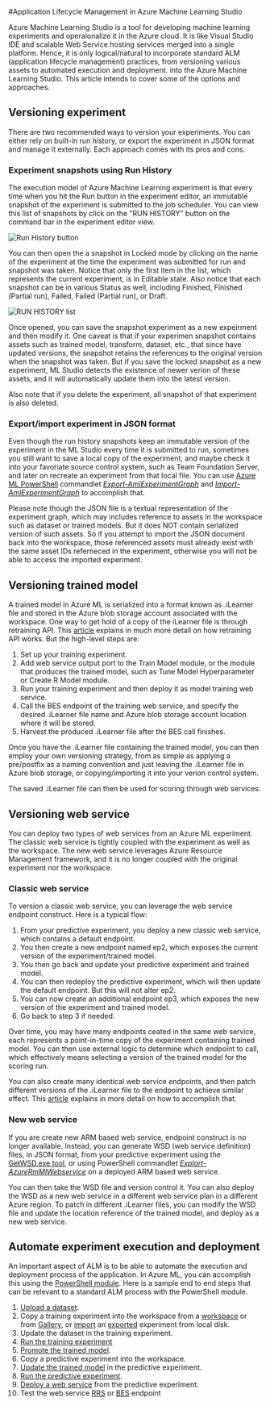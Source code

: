 #Application Lifecycle Management in Azure Machine Learning Studio


Azure Machine Learning Studio is a tool for developing machine learning experiments and operaionalize it in the Azure cloud. It is like Visual Studio IDE and scalable Web Service hosting services merged into a single platform. Hence, it is only logical/natural to incorporate standard ALM (application lifecycle management) practices, from versioning various assets to automated execution and deployment. into the Azure Machine Learning Studio. This article intends to cover some of the options and approaches. 

## Versioning experiment
There are two recommended ways to version your experiments. You can either rely on built-in run history, or export the experiment in JSON format and manage it externally. Each approach comes with its pros and cons.

### Experiment snapshots using Run History

The execution model of Azure Machine Learning experiment is that every time when you hit the Run button in the experiment editor, an immutable snapshot of the experiment is submitted to the job scheduler. You can view this list of snapshots by click on the "RUN HISTORY" button on the command bar in the experiment editor view.

![Run History button](https://github.com/hning86/articles/blob/master/imgs/RunHistory.PNG)

You can then open the a snapshot in Locked mode by clicking on the name of the experiment at the time the experiment was submitted for run and snapshot was taken. Notice that only the first item in the list, which represents the current experiment, is in Editable state. Also notice that each snapshot can be in various Status as well, including Finished, Finished (Partial run), Failed, Failed (Partial run), or Draft.

![RUN HISTORY list](https://github.com/hning86/articles/blob/master/imgs/RunHistoryList.PNG)

Once opened, you can save the snapshot experiment as a new expeirment and then modify it. One caveat is that if your experimen snapshot contains assets such as trained model, transform, dataset, etc., that since have updated versions, the snapshot retains the references to the original version when the snapshot was taken. But if you save the locked snapshot as a new experiment, ML Studio detects the existence of newer verion of these assets, and it will automatically update them into the latest version. 

Also note that if you delete the experiment, all snapshot of that experiment is also deleted.


### Export/import experiment in JSON format
Even though the run history snapshots keep an immutable version of the experiment in the ML Studio every time it is submitted to run, sometimes you still want to save a local copy of the experiment, and maybe check it into your favoriate source control system, such as Team Foundation Server, and later on recreate an experiment from that local file. You can use [Azure ML PowerShell](http://aka.ms/amlps) commandlet [*Export-AmlExperimentGraph*](http://mit.edu) and [*Import-AmlExperimentGraph*](http://www.com) to accomplish that.

Please note though the JSON file is a textual representation of the experiment graph, which may includes reference to assets in the workspace such as dataset or trained models. But it does NOT contain serialized version of such assets. So if you attempt to import the JSON document back into the workspace, those referenced assets must already exist with the same asset IDs referneced in the experiment, otherwise you will not be able to access the imported experiment.


## Versioning trained model
A trained model in Azure ML is serialized into a format known as .iLearner file and stored in the Azure blob storage account associated with the workspace. One way to get hold of a copy of the iLearner file is through retraining API. This [article](https://azure.microsoft.com/en-us/documentation/articles/machine-learning-retrain-models-programmatically/) explains in much more detail on how retraining API works. But the high-level steps are:

1. Set up your training experiment.
2. Add web service output port to the Train Model module, or the module that produces the trained model, such as Tune Model Hyperparameter or Create R Model module.
3. Run your training experiment and then deploy it as model training web service. 
4. Call the BES endpoint of the training web service, and specify the desired .iLearner file name and Azure blob storage account location where it will be stored.
5. Harvest the produced .iLearner file after the BES call finishes.

Once you have the .iLearner file containing the trained model, you can then employ your own versioning strategy, from as simple as applying a pre/postfix as a naming convention and just leaving the .iLearner file in Azure blob storage, or copying/importing it into your verion control system.

The saved .iLearner file can then be used for scoring through web services.


## Versioning web service
You can deploy two types of web services from an Azure ML experiment. The classic web service is tightly coupled with the experiment as well as the workspace. The new web service leverages Azure Resource Management framework, and it is no longer coupled with the original experiment nor the workspace. 

### Classic web service
To version a classic web service, you can leverage the web service endpoint construct. Here is a typical flow:

1. From your predictive experiment, you deploy a new classic web service, which contains a default endpoint.
2. You then create a new endpoint named ep2, which exposes the current version of the experiment/trained model.
3. You then go back and update your predictive experiment and trained model.
4. You can then redeploy the predictive experiment, which will then update the default endpoint. But this will not alter ep2.
5. You can now create an additional endpoint ep3, which exposes the new version of the experiment and trained model. 
6. Go back to step 3 if needed.

Over time, you may have many endpoints ceated in the same web service, each represents a point-in-time copy of the experiment containing trained model. You can then use external logic to determine which endpoint to call, which effectively means selecting a version of the trained model for the scoring run.

You can also create many identical web service endpoints, and then patch different versions of the .iLearner file to the endpoint to achieve similar effect. This [article](https://azure.microsoft.com/en-us/documentation/articles/machine-learning-create-models-and-endpoints-with-powershell/) explains in more detail on how to accomplish that.


### New web service
If you are create new ARM based web service, endpoint construct is no longer available. Instead, you can generate WSD (web service definition) files, in JSON format, from your predictive experiment using the [GetWSD.exe tool](https://github.com/ritwik20/AzureML-WebServices), or using PowerShell commandlet [*Explort-AzureRmMlWebservice*](https://msdn.microsoft.com/en-us/library/azure/mt767935.aspx) on a deployed ARM based web service. 

You can then take the WSD file and version control it. You can also deploy the WSD as a new web service in a different web service plan in a different Azure region. To patch in different .iLearner files, you can modify the WSD file and update the location reference of the trained model, and deploy as a new web service.

## Automate experiment execution and deployment
An important aspect of ALM is to be able to automate the execution and deployment process of the application. In Azure ML, you can accomplish this using the [PowerShell module](http://aka.ms/amlps). Here is a sample end to end steps that can be relevant to a standard ALM process with the PowerShell module.

1. [Upload a dataset](https://github.com/hning86/azuremlps#upload-amldataset). 
2. Copy a training experiment into the workspace from a [workspace](https://github.com/hning86/azuremlps#copy-amlexperiment) or from [Gallery](https://github.com/hning86/azuremlps#copy-amlexperimentfromgallery), or [import](https://github.com/hning86/azuremlps#import-amlexperimentgraph) an [exported](https://github.com/hning86/azuremlps#export-amlexperimentgraph) experiment from local disk.
3. Update the dataset in the training experiment.
4. [Run the training experiment](https://github.com/hning86/azuremlps#start-amlexperiment)
5. [Promote the trained model](https://github.com/hning86/azuremlps#promote-amltrainedmodel).
6. Copy a predictive experiment into the workspace.
7. [Update the trained model](https://github.com/hning86/azuremlps#update-amlexperimentuserasset) in the predictive experiment.
8. [Run the predictive experiment](https://github.com/hning86/azuremlps#start-amlexperiment).
9. [Deploy a web service](https://github.com/hning86/azuremlps#new-amlwebservice) from the predictive experiment.
10. Test the web service [RRS](https://github.com/hning86/azuremlps#invoke-amlwebservicerrsendpoint) or [BES](https://github.com/hning86/azuremlps#invoke-amlwebservicebesendpoint) endpoint 
